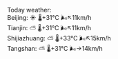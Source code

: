 Today weather:  
Beijing: ☀️   🌡️+31°C 🌬️↖11km/h  
Tianjin: ⛅️  🌡️+31°C 🌬️↖11km/h  
Shijiazhuang: ⛅️  🌡️+33°C 🌬️↖15km/h  
Tangshan: ⛅️  🌡️+31°C 🌬️→14km/h  
